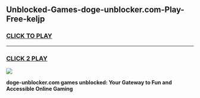 
## Unblocked-Games-doge-unblocker.com-Play-Free-keljp
<h3>
<a href="https://premium76.site?title=doge-unblocker.com&ref=18A1">CLICK TO PLAY</a></h3>
<hr>

<h3>
<a href="https://premium76.site?title=doge-unblocker.com&ref=18A1">CLICK 2 PLAY</a>
  
</h3>

<a href="https://premium76.site?title=doge-unblocker.com&ref=18A1"><img src="https://clearcache.store/games.png"></a>


**doge-unblocker.com games unblocked: Your Gateway to Fun and Accessible Online Gaming**
